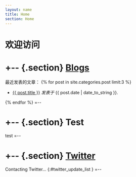 ```yaml
---
layout: name
title: Home
section: Home
---
```


欢迎访问
=======

+-- {.section}
[Blogs](/post)
==============
最近发表的文章：
{% for post in site.categories.post limit:3 %}
<ul class="compact recent">
<li>
  <a href="{{ post.url }}" title="{{ post.excerpt }}">{{ post.title }}</a>
  <span class="date"><em>发表于 </em>{{ post.date | date_to_string }}.</span>
</li>
</ul>
{% endfor %}
=--

+--	{.section}
Test
====
test 
=--

+-- {.section}
[Twitter](https://twitter.com/wenbing)
======================================
Contacting Twitter... 
{:#twitter_update_list }
=--
